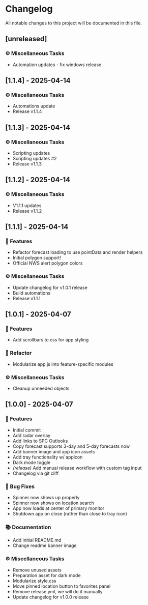 # Changelog

All notable changes to this project will be documented in this file.

## [unreleased]

### ⚙️ Miscellaneous Tasks

- Automation updates - fix windows release

## [1.1.4] - 2025-04-14

### ⚙️ Miscellaneous Tasks

- Automations update
- Release v1.1.4

## [1.1.3] - 2025-04-14

### ⚙️ Miscellaneous Tasks

- Scripting updates
- Scripting updates #2
- Release v1.1.3

## [1.1.2] - 2025-04-14

### ⚙️ Miscellaneous Tasks

- V1.1.1 updates
- Release v1.1.2

## [1.1.1] - 2025-04-14

### 🚀 Features

- Refactor forecast loading to use pointData and render helpers
- Initial polygon support!
- Official NWS alert polygon colors

### ⚙️ Miscellaneous Tasks

- Update changelog for v1.0.1 release
- Build automations
- Release v1.1.1

## [1.0.1] - 2025-04-07

### 🚀 Features

- Add scrollbars to css for app styling

### 🚜 Refactor

- Modularize app.js into feature-specific modules

### ⚙️ Miscellaneous Tasks

- Cleanup unneeded objects

## [1.0.0] - 2025-04-07

### 🚀 Features

- Initial commit
- Add radar overlay
- Add links to SPC Outlooks
- Copy forecast supports 3-day and 5-day forecasts now
- Add banner image and app icon assets
- Add tray functionality w/ appicon
- Dark mode toggle
- *(release)* Add manual release workflow with custom tag input
- Changelog via git cliff

### 🐛 Bug Fixes

- Spinner now shows up properly
- Spinner now shows on location search
- App now loads at center of primary monitor
- Shutdown app on close (rather than close to tray icon)

### 📚 Documentation

- Add initial README.md
- Change readme banner image

### ⚙️ Miscellaneous Tasks

- Remove unused assets
- Preparation asset for dark mode
- Modularize style.css
- Move pinned location button to favorites panel
- Remove release.yml, we will do it manually
- Update changelog for v1.0.0 release

<!-- generated by git-cliff -->
